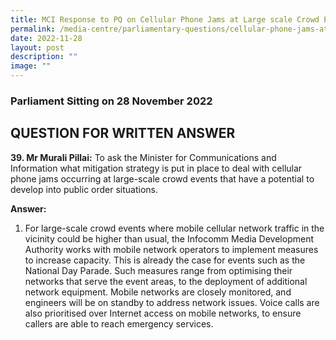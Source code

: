 ```yaml
---
title: MCI Response to PQ on Cellular Phone Jams at Large scale Crowd Events
permalink: /media-centre/parliamentary-questions/cellular-phone-jams-at-large-scale-crowd-events/
date: 2022-11-28
layout: post
description: ""
image: ""
---
```

### Parliament Sitting on 28 November 2022

QUESTION FOR WRITTEN ANSWER
------------------------------------

**39. Mr Murali Pillai:** To ask the Minister for Communications and Information what mitigation strategy is put in place to deal with cellular phone jams occurring at large-scale crowd events that have a potential to develop into public order situations.

**Answer:**

1. For large-scale crowd events where mobile cellular network traffic in the vicinity could be higher than usual, the Infocomm Media Development Authority works with mobile network operators to implement measures to increase capacity. This is already the case for events such as the National Day Parade. Such measures range from optimising their networks that serve the event areas, to the deployment of additional network equipment. Mobile networks are closely monitored, and engineers will be on standby to address network issues. Voice calls are also prioritised over Internet access on mobile networks, to ensure callers are able to reach emergency services.